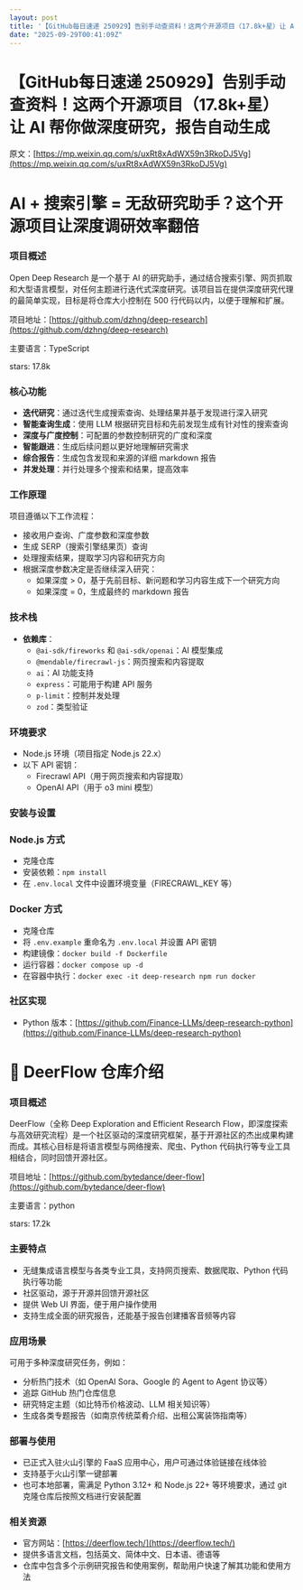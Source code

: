 ```yaml
---
layout: post
title: '【GitHub每日速递 250929】告别手动查资料！这两个开源项目（17.8k+星）让 AI 帮你做深度研究，报告自动生成'
date: "2025-09-29T00:41:09Z"
---
```

【GitHub每日速递 250929】告别手动查资料！这两个开源项目（17.8k+星）让 AI 帮你做深度研究，报告自动生成
==============================================================

原文：[https://mp.weixin.qq.com/s/uxRt8xAdWX59n3RkoDJ5Vg](https://mp.weixin.qq.com/s/uxRt8xAdWX59n3RkoDJ5Vg)

AI + 搜索引擎 = 无敌研究助手？这个开源项目让深度调研效率翻倍
==================================

### 项目概述

Open Deep Research 是一个基于 AI 的研究助手，通过结合搜索引擎、网页抓取和大型语言模型，对任何主题进行迭代式深度研究。该项目旨在提供深度研究代理的最简单实现，目标是将仓库大小控制在 500 行代码以内，以便于理解和扩展。

项目地址：[https://github.com/dzhng/deep-research](https://github.com/dzhng/deep-research)

主要语言：TypeScript

stars: 17.8k

### 核心功能

*   **迭代研究**：通过迭代生成搜索查询、处理结果并基于发现进行深入研究
*   **智能查询生成**：使用 LLM 根据研究目标和先前发现生成有针对性的搜索查询
*   **深度与广度控制**：可配置的参数控制研究的广度和深度
*   **智能跟进**：生成后续问题以更好地理解研究需求
*   **综合报告**：生成包含发现和来源的详细 markdown 报告
*   **并发处理**：并行处理多个搜索和结果，提高效率

### 工作原理

项目遵循以下工作流程：

*   接收用户查询、广度参数和深度参数
*   生成 SERP（搜索引擎结果页）查询
*   处理搜索结果，提取学习内容和研究方向
*   根据深度参数决定是否继续深入研究：
    *   如果深度 > 0，基于先前目标、新问题和学习内容生成下一个研究方向
    *   如果深度 = 0，生成最终的 markdown 报告

### 技术栈

*   **依赖库**：
    *   `@ai-sdk/fireworks` 和 `@ai-sdk/openai`：AI 模型集成
    *   `@mendable/firecrawl-js`：网页搜索和内容提取
    *   `ai`：AI 功能支持
    *   `express`：可能用于构建 API 服务
    *   `p-limit`：控制并发处理
    *   `zod`：类型验证

### 环境要求

*   Node.js 环境（项目指定 Node.js 22.x）
*   以下 API 密钥：
    *   Firecrawl API（用于网页搜索和内容提取）
    *   OpenAI API（用于 o3 mini 模型）

### 安装与设置

### Node.js 方式

*   克隆仓库
*   安装依赖：`npm install`
*   在 `.env.local` 文件中设置环境变量（FIRECRAWL\_KEY 等）

### Docker 方式

*   克隆仓库
*   将 `.env.example` 重命名为 `.env.local` 并设置 API 密钥
*   构建镜像：`docker build -f Dockerfile`
*   运行容器：`docker compose up -d`
*   在容器中执行：`docker exec -it deep-research npm run docker`

### 社区实现

*   Python 版本：[https://github.com/Finance-LLMs/deep-research-python](https://github.com/Finance-LLMs/deep-research-python)

🦌 DeerFlow 仓库介绍
================

### 项目概述

DeerFlow（全称 Deep Exploration and Efficient Research Flow，即深度探索与高效研究流程）是一个社区驱动的深度研究框架，基于开源社区的杰出成果构建而成。其核心目标是将语言模型与网络搜索、爬虫、Python 代码执行等专业工具相结合，同时回馈开源社区。

项目地址：[https://github.com/bytedance/deer-flow](https://github.com/bytedance/deer-flow)

主要语言：python

stars: 17.2k

### 主要特点

*   无缝集成语言模型与各类专业工具，支持网页搜索、数据爬取、Python 代码执行等功能
*   社区驱动，源于开源并回馈开源社区
*   提供 Web UI 界面，便于用户操作使用
*   支持生成全面的研究报告，还能基于报告创建播客音频等内容

### 应用场景

可用于多种深度研究任务，例如：

*   分析热门技术（如 OpenAI Sora、Google 的 Agent to Agent 协议等）
*   追踪 GitHub 热门仓库信息
*   研究特定主题（如比特币价格波动、LLM 相关知识等）
*   生成各类专题报告（如南京传统菜肴介绍、出租公寓装饰指南等）

### 部署与使用

*   已正式入驻火山引擎的 FaaS 应用中心，用户可通过体验链接在线体验
*   支持基于火山引擎一键部署
*   也可本地部署，需满足 Python 3.12+ 和 Node.js 22+ 等环境要求，通过 git 克隆仓库后按照文档进行安装配置

### 相关资源

*   官方网站：[https://deerflow.tech/](https://deerflow.tech/)
*   提供多语言文档，包括英文、简体中文、日本语、德语等
*   仓库中包含多个示例研究报告和使用案例，帮助用户快速了解其功能和使用方法